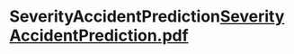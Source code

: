 # SeverityAccidentPrediction[SeverityAccidentPrediction.pdf](https://github.com/mickrew/SeverityAccidentPrediction/files/9640938/SeverityAccidentPrediction.pdf)

